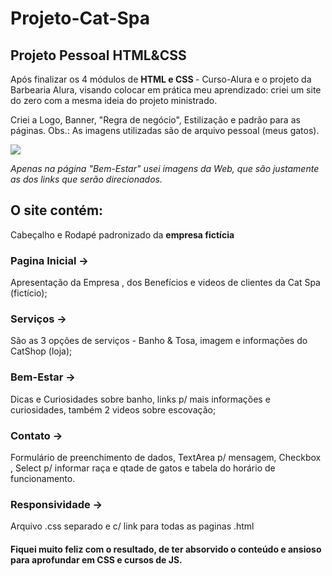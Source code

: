 # Projeto-Cat-Spa
<h2>Projeto Pessoal HTML&CSS</h2>

<p>Após finalizar os 4 módulos de <strong> HTML e CSS </strong> - Curso-Alura e o projeto da Barbearia Alura, visando colocar em prática meu aprendizado: criei um site do zero com a mesma ideia do projeto ministrado.</P>

<p>Criei a Logo, Banner, "Regra de negócio", Estilização e padrão para as páginas.
Obs.: As imagens utilizadas são de arquivo pessoal (meus gatos). </p>

<div>
 <a href="https://instagram.com/gatinhos_gourmet" target="_blank"><img src="https://img.shields.io/badge/-Instagram-%23E4405F?style=for-the-badge&logo=instagram&logoColor=white" target="_blank"></a>
  </div>
  
<em>Apenas na página "Bem-Estar" usei imagens da Web, que são justamente as dos links que serão direcionados.</em>

<h2>O site contém:</h2>
<p>Cabeçalho e Rodapé padronizado da <strong>empresa fictícia</strong></p>
<h3> Pagina Inicial -></h3> 
<p> Apresentação da Empresa , dos Benefícios e videos de clientes da Cat Spa (fictício); </p>
<h3>Serviços -> </h3>
<p>São as 3 opções de serviços - Banho & Tosa, imagem e informações do CatShop (loja);</p>
 <h3>Bem-Estar -></h3>
 <p> Dicas e Curiosidades sobre banho, links p/ mais informações e curiosidades, também 2 videos sobre escovação;</p>

 <h3>Contato -> </h3>
 <p>Formulário de preenchimento de dados, TextArea p/ mensagem, Checkbox , Select p/ informar raça e qtade de gatos e tabela do horário de funcionamento.</p>

 <h3>Responsividade -></h3>
 <p>Arquivo .css separado e c/ link para todas as paginas .html</p>

 <h4><strong>Fiquei muito feliz com o resultado, de ter absorvido o conteúdo e ansioso para aprofundar em CSS e cursos de JS.</strong></h4>
